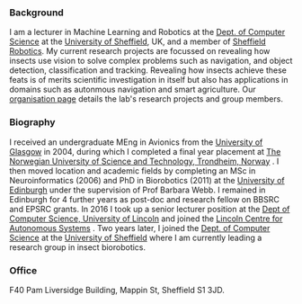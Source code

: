 ###  Background

I am a lecturer in Machine Learning and Robotics at the [Dept. of Computer Science](https://www.sheffield.ac.uk/dcs) at the [University of Sheffield](https://www.sheffield.ac.uk/), UK, and a member of [Sheffield Robotics](https://www.sheffieldrobotics.ac.uk/).  My current research projects are focussed on revealing how insects use vision to solve complex problems such as navigation, and object detection, classification and tracking. Revealing how insects achieve these feats is of merits scientific investigation in itself but also has applications in domains such as autonmous navigation and smart agriculture.  Our [organisation page](https://github.com/ManganLab/manganlab.github.io) details the lab's research projects and group members.

###  Biography

I received an undergraduate MEng in Avionics from the [University of Glasgow](https://www.gla.ac.uk/) in 2004, during which I completed a final year placement at [The Norwegian University of Science and Technology, Trondheim, Norway](https://www.ntnu.edu/) .  I then moved location and academic fields by completing an MSc in Neuroinformatics (2006) and PhD in Biorobotics (2011) at the [University of Edinburgh](https://www.ed.ac.uk/home) under the supervision of Prof Barbara Webb.  I remained in Edinburgh for 4 further years as post-doc and research fellow on BBSRC and EPSRC grants.  In 2016 I took up a senior lecturer position at the [Dept of Computer Science, University of Lincoln](https://www.lincoln.ac.uk/home/socs/)  and joined the [Lincoln Centre for Autonomous Systems](https://lcas.lincoln.ac.uk/wp/category/lcas/) .  Two years later, I joined the [Dept. of Computer Science](https://www.sheffield.ac.uk/dcs) at the [University of Sheffield](https://www.sheffield.ac.uk/) where I am currently leading a research group in insect biorobotics.   

###  Office

F40 Pam Liversidge Building, Mappin St, Sheffield S1 3JD.




  
